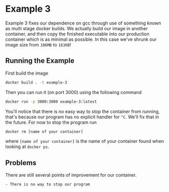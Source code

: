 # Example 3

Example 3 fixes our dependence on gcc through use of something known as multi
stage docker builds. We actually build our image in another container, and then
copy the finished executable into our production container which is as minimal
as possible. In this case we've shrunk our image size from `106MB` to `163KB`!

## Running the Example

First build the image

```sh
docker build . -t example-3
```

Then you can run it (on port 3000) using the following command

```sh
docker run -p 3000:3000 example-3:latest
```

You'll notice that there is no easy way to stop the container from running,
that's because our program has no explicit handler for `^C`. We'll fix that in
the future. For now to stop the program run

```sh
docker rm [name of your container]
```

where `[name of your container]` is the name of your container found when
looking at `docker ps`.

## Problems

There are still several points of improvement for our container.

    - There is no way to stop our program
